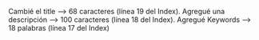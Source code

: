 Cambié el title --> 68 caracteres (línea 19 del Index).
Agregué una descripción --> 100 caracteres (línea 18 del Index).
Agregué Keywords --> 18 palabras (línea 17 del Index)
